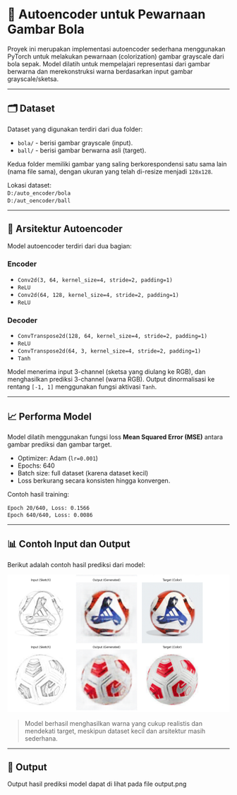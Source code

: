 # 🎨 Autoencoder untuk Pewarnaan Gambar Bola

Proyek ini merupakan implementasi autoencoder sederhana menggunakan PyTorch untuk melakukan pewarnaan (colorization) gambar grayscale dari bola sepak. Model dilatih untuk mempelajari representasi dari gambar berwarna dan merekonstruksi warna berdasarkan input gambar grayscale/sketsa.

---

## 🗂️ Dataset

Dataset yang digunakan terdiri dari dua folder:

- `bola/` - berisi gambar grayscale (input).
- `ball/` - berisi gambar berwarna asli (target).

Kedua folder memiliki gambar yang saling berkorespondensi satu sama lain (nama file sama), dengan ukuran yang telah di-resize menjadi `128x128`.

Lokasi dataset:  
`D:/auto_encoder/bola`  
`D:/aut_oencoder/ball`

---

## 🧠 Arsitektur Autoencoder

Model autoencoder terdiri dari dua bagian:

### Encoder
- `Conv2d(3, 64, kernel_size=4, stride=2, padding=1)`
- `ReLU`
- `Conv2d(64, 128, kernel_size=4, stride=2, padding=1)`
- `ReLU`

### Decoder
- `ConvTranspose2d(128, 64, kernel_size=4, stride=2, padding=1)`
- `ReLU`
- `ConvTranspose2d(64, 3, kernel_size=4, stride=2, padding=1)`
- `Tanh`

Model menerima input 3-channel (sketsa yang diulang ke RGB), dan menghasilkan prediksi 3-channel (warna RGB). Output dinormalisasi ke rentang `[-1, 1]` menggunakan fungsi aktivasi `Tanh`.

---

## 📈 Performa Model

Model dilatih menggunakan fungsi loss **Mean Squared Error (MSE)** antara gambar prediksi dan gambar target.

- Optimizer: Adam (`lr=0.001`)
- Epochs: 640
- Batch size: full dataset (karena dataset kecil)
- Loss berkurang secara konsisten hingga konvergen.

Contoh hasil training:
```
Epoch 20/640, Loss: 0.1566
Epoch 640/640, Loss: 0.0086
```

---

## 📊 Contoh Input dan Output

Berikut adalah contoh hasil prediksi dari model:

![output](output.png)

> Model berhasil menghasilkan warna yang cukup realistis dan mendekati target, meskipun dataset kecil dan arsitektur masih sederhana.

---


## 📁 Output

Output hasil prediksi model dapat di lihat pada file output.png
```


